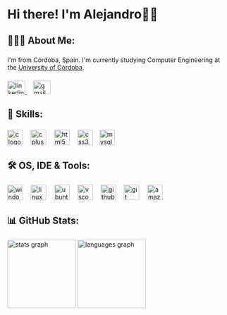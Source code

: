 <h1 align="left">Hi there! I'm Alejandro👋🏽</h1>

###

<h2 align="left">👨🏽‍💻 About Me:</h2>

###

I'm from Córdoba, Spain. I'm currently studying Computer Engineering at the [University of Córdoba](http://www.uco.es/).

###

<div align="left">
  <a href="https://www.linkedin.com/in/alejandro-g%C3%B3mez-amaro-4566a5306/" target="_blank">
    <img src="https://www.svgrepo.com/show/157006/linkedin.svg" width="40" height="30" alt="linkedin logo"  />
  </a>
  <img width="10" />
  <a href="https://mail.google.com/mail/?view=cm&fs=1&to=alexgoama@gmail.com" target="_blank">
    <img src="https://www.svgrepo.com/show/303161/gmail-icon-logo.svg" width="40" height="30" alt="gmail logo"  />
  </a>
</div>

###

<h2 align="left">💾 Skills:</h2>

###

<div align="left">
  <img src="https://cdn.jsdelivr.net/gh/devicons/devicon/icons/c/c-plain.svg" height="35" alt="c logo"  />
  <img width="10" />
  <img src="https://cdn.jsdelivr.net/gh/devicons/devicon/icons/cplusplus/cplusplus-plain.svg" height="35" alt="cplusplus logo"  />
  <img width="10" />
  <img src="https://cdn.jsdelivr.net/gh/devicons/devicon/icons/html5/html5-plain-wordmark.svg" height="35" alt="html5 logo"  />
  <img width="10" />
  <img src="https://cdn.jsdelivr.net/gh/devicons/devicon/icons/css3/css3-plain-wordmark.svg" height="35" alt="css3 logo"  />
  <img width="7" />
  <img src="https://www.logo.wine/a/logo/MySQL/MySQL-Logo.wine.svg" height="35" alt="mysql logo"  />
</div>

###

<h2 align="left">🛠 OS, IDE & Tools:</h2>

###

<div align="left">
  <img src="https://cdn.jsdelivr.net/gh/devicons/devicon/icons/windows8/windows8-original.svg" height="35" alt="windows8 logo"  />
  <img width="10" />
  <img src="https://cdn.jsdelivr.net/gh/devicons/devicon/icons/linux/linux-original.svg" height="35" alt="linux logo"  />
  <img width="10" />
  <img src="https://upload.wikimedia.org/wikipedia/commons/9/9e/UbuntuCoF.svg" height="35" alt="ubuntu logo"  />
  <img width="10" />
  <img src="https://cdn.jsdelivr.net/gh/devicons/devicon/icons/vscode/vscode-original.svg" height="35" alt="vscode logo"  />
  <img width="10" />
  <img src="https://www.svgrepo.com/show/475654/github-color.svg" height="35" alt="github logo"  />
  <img width="10" />
  <img src="https://cdn.jsdelivr.net/gh/devicons/devicon/icons/git/git-plain.svg" height="35" alt="git logo"  />
  <img width="10" />
  <img src="https://cdn.jsdelivr.net/gh/devicons/devicon/icons/amazonwebservices/amazonwebservices-plain-wordmark.svg" height="35" alt="amazonwebservices logo"  />
</div>

###

<h2 align="left">📊 GitHub Stats:</h2>

###

<div align="left">
  <img src="https://github-readme-stats.vercel.app/api?username=alegomezamaro&hide_title=true&hide_rank=false&show_icons=true&include_all_commits=true&count_private=true&disable_animations=false&theme=github_dark&locale=en&hide_border=true" height="155" alt="stats graph"  />
  <img src="https://github-readme-stats.vercel.app/api/top-langs?username=alegomezamaro&locale=en&hide_title=true&layout=compact&card_width=320&langs_count=6&theme=github_dark&hide_border=true" height="155" alt="languages graph"  />
</div>

###
